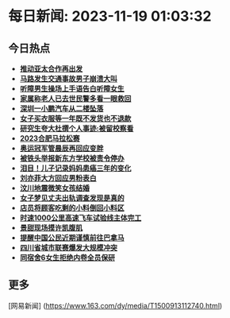 
# 每日新闻: 2023-11-19 01:03:32
## 今日热点

- **[推动亚太合作再出发](https://www.163.com/search?keyword=%E6%8E%A8%E5%8A%A8%E4%BA%9A%E5%A4%AA%E5%90%88%E4%BD%9C%E5%86%8D%E5%87%BA%E5%8F%91)**
- **[马路发生交通事故男子崩溃大叫](https://www.163.com/search?keyword=%E9%A9%AC%E8%B7%AF%E5%8F%91%E7%94%9F%E4%BA%A4%E9%80%9A%E4%BA%8B%E6%95%85%E7%94%B7%E5%AD%90%E5%B4%A9%E6%BA%83%E5%A4%A7%E5%8F%AB)**
- **[听障男生操场上手语告白听障女生](https://www.163.com/search?keyword=%E5%90%AC%E9%9A%9C%E7%94%B7%E7%94%9F%E6%93%8D%E5%9C%BA%E4%B8%8A%E6%89%8B%E8%AF%AD%E5%91%8A%E7%99%BD%E5%90%AC%E9%9A%9C%E5%A5%B3%E7%94%9F)**
- **[家属称老人已去世民警多看一眼救回](https://www.163.com/search?keyword=%E5%AE%B6%E5%B1%9E%E7%A7%B0%E8%80%81%E4%BA%BA%E5%B7%B2%E5%8E%BB%E4%B8%96%E6%B0%91%E8%AD%A6%E5%A4%9A%E7%9C%8B%E4%B8%80%E7%9C%BC%E6%95%91%E5%9B%9E)**
- **[深圳一小鹏汽车从二楼坠落](https://www.163.com/search?keyword=%E6%B7%B1%E5%9C%B3%E4%B8%80%E5%B0%8F%E9%B9%8F%E6%B1%BD%E8%BD%A6%E4%BB%8E%E4%BA%8C%E6%A5%BC%E5%9D%A0%E8%90%BD)**
- **[女子买衣服等一年既不发货也不退款](https://www.163.com/search?keyword=%E5%A5%B3%E5%AD%90%E4%B9%B0%E8%A1%A3%E6%9C%8D%E7%AD%89%E4%B8%80%E5%B9%B4%E6%97%A2%E4%B8%8D%E5%8F%91%E8%B4%A7%E4%B9%9F%E4%B8%8D%E9%80%80%E6%AC%BE)**
- **[研究生夸大杜撰个人事迹:被留校察看](https://www.163.com/search?keyword=%E7%A0%94%E7%A9%B6%E7%94%9F%E5%A4%B8%E5%A4%A7%E6%9D%9C%E6%92%B0%E4%B8%AA%E4%BA%BA%E4%BA%8B%E8%BF%B9+%E8%A2%AB%E7%95%99%E6%A0%A1%E5%AF%9F%E7%9C%8B)**
- **[2023合肥马拉松赛](https://www.163.com/search?keyword=2023%E5%90%88%E8%82%A5%E9%A9%AC%E6%8B%89%E6%9D%BE%E8%B5%9B)**
- **[奥运冠军管晨辰再回应变胖](https://www.163.com/search?keyword=%E5%A5%A5%E8%BF%90%E5%86%A0%E5%86%9B%E7%AE%A1%E6%99%A8%E8%BE%B0%E5%86%8D%E5%9B%9E%E5%BA%94%E5%8F%98%E8%83%96)**
- **[被铁头举报新东方学校被责令停办](https://www.163.com/search?keyword=%E8%A2%AB%E9%93%81%E5%A4%B4%E4%B8%BE%E6%8A%A5%E6%96%B0%E4%B8%9C%E6%96%B9%E5%AD%A6%E6%A0%A1%E8%A2%AB%E8%B4%A3%E4%BB%A4%E5%81%9C%E5%8A%9E)**
- **[泪目！儿子记录妈妈患癌三年的变化](https://www.163.com/search?keyword=%E6%B3%AA%E7%9B%AE%EF%BC%81%E5%84%BF%E5%AD%90%E8%AE%B0%E5%BD%95%E5%A6%88%E5%A6%88%E6%82%A3%E7%99%8C%E4%B8%89%E5%B9%B4%E7%9A%84%E5%8F%98%E5%8C%96)**
- **[刘亦菲大方回应男粉表白](https://www.163.com/search?keyword=%E5%88%98%E4%BA%A6%E8%8F%B2%E5%A4%A7%E6%96%B9%E5%9B%9E%E5%BA%94%E7%94%B7%E7%B2%89%E8%A1%A8%E7%99%BD)**
- **[汶川地震微笑女孩结婚](https://www.163.com/search?keyword=%E6%B1%B6%E5%B7%9D%E5%9C%B0%E9%9C%87%E5%BE%AE%E7%AC%91%E5%A5%B3%E5%AD%A9%E7%BB%93%E5%A9%9A)**
- **[女子梦见丈夫出轨调查发现是真的](https://www.163.com/search?keyword=%E5%A5%B3%E5%AD%90%E6%A2%A6%E8%A7%81%E4%B8%88%E5%A4%AB%E5%87%BA%E8%BD%A8%E8%B0%83%E6%9F%A5%E5%8F%91%E7%8E%B0%E6%98%AF%E7%9C%9F%E7%9A%84)**
- **[店员将顾客吃剩的小料倒回小料区](https://www.163.com/search?keyword=%E5%BA%97%E5%91%98%E5%B0%86%E9%A1%BE%E5%AE%A2%E5%90%83%E5%89%A9%E7%9A%84%E5%B0%8F%E6%96%99%E5%80%92%E5%9B%9E%E5%B0%8F%E6%96%99%E5%8C%BA)**
- **[时速1000公里高速飞车试验线主体完工](https://www.163.com/search?keyword=%E6%97%B6%E9%80%9F1000%E5%85%AC%E9%87%8C%E9%AB%98%E9%80%9F%E9%A3%9E%E8%BD%A6%E8%AF%95%E9%AA%8C%E7%BA%BF%E4%B8%BB%E4%BD%93%E5%AE%8C%E5%B7%A5)**
- **[景甜现场摸许凯腹肌](https://www.163.com/search?keyword=%E6%99%AF%E7%94%9C%E7%8E%B0%E5%9C%BA%E6%91%B8%E8%AE%B8%E5%87%AF%E8%85%B9%E8%82%8C)**
- **[提醒中国公民近期谨慎前往巴拿马](https://www.163.com/search?keyword=%E6%8F%90%E9%86%92%E4%B8%AD%E5%9B%BD%E5%85%AC%E6%B0%91%E8%BF%91%E6%9C%9F%E8%B0%A8%E6%85%8E%E5%89%8D%E5%BE%80%E5%B7%B4%E6%8B%BF%E9%A9%AC)**
- **[四川省城市联赛爆发大规模冲突](https://www.163.com/search?keyword=%E5%9B%9B%E5%B7%9D%E7%9C%81%E5%9F%8E%E5%B8%82%E8%81%94%E8%B5%9B%E7%88%86%E5%8F%91%E5%A4%A7%E8%A7%84%E6%A8%A1%E5%86%B2%E7%AA%81)**
- **[同宿舍6女生拒绝内卷全员保研](https://www.163.com/search?keyword=%E5%90%8C%E5%AE%BF%E8%88%8D6%E5%A5%B3%E7%94%9F%E6%8B%92%E7%BB%9D%E5%86%85%E5%8D%B7%E5%85%A8%E5%91%98%E4%BF%9D%E7%A0%94)**

## 更多
[网易新闻] (https://www.163.com/dy/media/T1500913112740.html)
